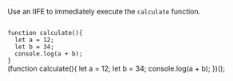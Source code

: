 Use an IIFE to immediately execute
the `calculate` function.

<Editor lang="javascript" type="exercise">
<code>
function calculate(){
  let a = 12;
  let b = 34;
  console.log(a + b);
}
</code>

<solution>
(function calculate(){
  let a = 12;
  let b = 34;
  console.log(a + b);
})();
</solution>
</Editor>